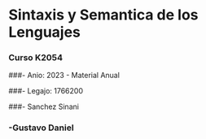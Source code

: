 # Sintaxis y Semantica de los Lenguajes

### Curso K2054

###- Anio: 2023 - Material Anual

###- Legajo: 1766200

###- Sanchez Sinani

### -Gustavo Daniel
